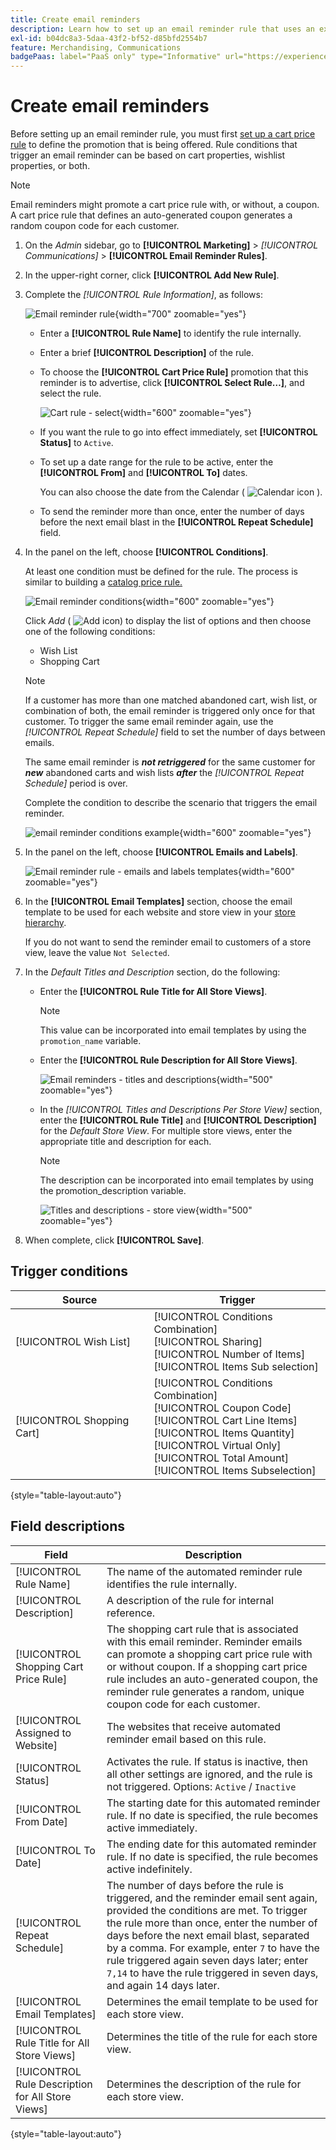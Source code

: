 ```yaml
---
title: Create email reminders
description: Learn how to set up an email reminder rule that uses an existing cart price rule.
exl-id: b04dc8a3-5daa-43f2-bf52-d85bfd2554b7
feature: Merchandising, Communications
badgePaas: label="PaaS only" type="Informative" url="https://experienceleague.adobe.com/en/docs/commerce/user-guides/product-solutions" tooltip="Applies to Adobe Commerce on Cloud projects (Adobe-managed PaaS infrastructure) and on-premises projects only."
---
```

# Create email reminders

Before setting up an email reminder rule, you must first [set up a cart price rule](price-rules-cart-create.md) to define the promotion that is being offered. Rule conditions that trigger an email reminder can be based on cart properties, wishlist properties, or both.

>[!NOTE]
>
>Email reminders might promote a cart price rule with, or without, a coupon. A cart price rule that defines an auto-generated coupon generates a random coupon code for each customer.

1. On the _Admin_ sidebar, go to **[!UICONTROL Marketing]** > _[!UICONTROL Communications]_ > **[!UICONTROL Email Reminder Rules]**.

1. In the upper-right corner, click **[!UICONTROL Add New Rule]**.

1. Complete the _[!UICONTROL Rule Information]_, as follows:

    ![Email reminder rule](./assets/email-reminder-new.png){width="700" zoomable="yes"}

   - Enter a **[!UICONTROL Rule Name]** to identify the rule internally.

   - Enter a brief **[!UICONTROL Description]** of the rule.

   - To choose the **[!UICONTROL Cart Price Rule]** promotion that this reminder is to advertise, click **[!UICONTROL Select Rule…]**, and select the rule.

      ![Cart rule - select](./assets/email-reminder-select-rule.png){width="600" zoomable="yes"}

   - If you want the rule to go into effect immediately, set **[!UICONTROL Status]** to `Active`.

   - To set up a date range for the rule to be active, enter the **[!UICONTROL From]** and **[!UICONTROL To]** dates.

      You can also choose the date from the Calendar ( ![Calendar icon](../assets/icon-calendar.png) ).

   - To send the reminder more than once, enter the number of days before the next email blast in the **[!UICONTROL Repeat Schedule]** field.

1. In the panel on the left, choose **[!UICONTROL Conditions]**.

   At least one condition must be defined for the rule. The process is similar to building a [catalog price rule.](price-rules-catalog.md)

   ![Email reminder conditions](./assets/email-reminder-conditions.png){width="600" zoomable="yes"}

   Click _Add_ ( ![Add icon](../assets/icon-add-green-circle.png)) to display the list of options and then choose one of the following conditions:

      - Wish List
      - Shopping Cart

   >[!NOTE]
   >
   >If a customer has more than one matched abandoned cart, wish list, or combination of both, the email reminder is triggered only once for that customer. To trigger the same email reminder again, use the _[!UICONTROL Repeat Schedule]_ field to set the number of days between emails. <br/>
   >
   >The same email reminder is **_not retriggered_** for the same customer for **_new_** abandoned carts and wish lists **_after_** the _[!UICONTROL Repeat Schedule]_ period is over.

   Complete the condition to describe the scenario that triggers the email reminder.

   ![email reminder conditions example](./assets/email-reminder-condition-example.png){width="600" zoomable="yes"}

1. In the panel on the left, choose **[!UICONTROL Emails and Labels]**.

   ![Email reminder rule - emails and labels templates ](./assets/email-reminder-rule-emails-labels-email-templates.png){width="600" zoomable="yes"}

1. In the **[!UICONTROL Email Templates]** section, choose the email template to be used for each website and store view in your [store hierarchy](../getting-started/websites-stores-views.md).

   If you do not want to send the reminder email to customers of a store view, leave the value `Not Selected`.

1. In the _Default Titles and Description_ section, do the following:

   - Enter the **[!UICONTROL Rule Title for All Store Views]**.

      >[!NOTE]
      >
      >This value can be incorporated into email templates by using the `promotion_name` variable.

   - Enter the **[!UICONTROL Rule Description for All Store Views]**.

      ![Email reminders - titles and descriptions](./assets/email-reminders-emails-and-labels-default-titles-description.png){width="500" zoomable="yes"}

   - In the _[!UICONTROL Titles and Descriptions Per Store View]_ section, enter the **[!UICONTROL Rule Title]** and **[!UICONTROL Description]** for the _Default Store View_. For multiple store views, enter the appropriate title and description for each.

      >[!NOTE]
      >
      >The description can be incorporated into email templates by using the promotion_description variable.

      ![Titles and descriptions - store view](./assets/email-reminder-rules-title-descriptions-per-store-view.png){width="500" zoomable="yes"}

1. When complete, click **[!UICONTROL Save]**.

## Trigger conditions

|Source|Trigger|
|--- |--- |
|[!UICONTROL Wish List]|[!UICONTROL Conditions Combination]<br/>[!UICONTROL Sharing]<br/>[!UICONTROL Number of Items]<br/>[!UICONTROL Items Sub selection]|
|[!UICONTROL Shopping Cart]|[!UICONTROL Conditions Combination]<br/>[!UICONTROL Coupon Code]<br/>[!UICONTROL Cart Line Items]<br/>[!UICONTROL Items Quantity]<br/>[!UICONTROL Virtual Only]<br/>[!UICONTROL Total Amount]<br/>[!UICONTROL Items Subselection]|

{style="table-layout:auto"}

## Field descriptions

|Field|Description|
|--- |--- |
|[!UICONTROL Rule Name]|The name of the automated reminder rule identifies the rule internally.|
|[!UICONTROL Description]|A description of the rule for internal reference.|
|[!UICONTROL Shopping Cart Price Rule]|The shopping cart rule that is associated with this email reminder. Reminder emails can promote a shopping cart price rule with or without coupon. If a shopping cart price rule includes an auto-generated coupon, the reminder rule generates a random, unique coupon code for each customer.|
|[!UICONTROL Assigned to Website]|The websites that receive automated reminder email based on this rule.|
|[!UICONTROL Status]|Activates the rule. If status is inactive, then all other settings are ignored, and the rule is not triggered. Options: `Active` / `Inactive`|
|[!UICONTROL From Date]|The starting date for this automated reminder rule. If no date is specified, the rule becomes active immediately.|
|[!UICONTROL To Date]|The ending date for this automated reminder rule. If no date is specified, the rule becomes active indefinitely.|
|[!UICONTROL Repeat Schedule]|The number of days before the rule is triggered, and the reminder email sent again, provided the conditions are met. To trigger the rule more than once, enter the number of days before the next email blast, separated by a comma. For example, enter `7` to have the rule triggered again seven days later; enter `7,14` to have the rule triggered in seven days, and again 14 days later.|
|[!UICONTROL Email Templates]|Determines the email template to be used for each store view.|
|[!UICONTROL Rule Title for All Store Views]|Determines the title of the rule for each store view.|
|[!UICONTROL Rule Description for All Store Views]|Determines the description of the rule for each store view.|

{style="table-layout:auto"}
